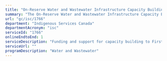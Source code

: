 ```yaml
---
title: "On-Reserve Water and Wastewater Infrastructure Capacity Building"
summary: "The On-Reserve Water and Wastewater Infrastructure Capacity Building service from Indigenous Services Canada is available end-to-end online, according to the GC Service Inventory."
url: "gc/isc/1766"
department: "Indigenous Services Canada"
departmentAcronym: "isc"
serviceId: "1766"
onlineEndtoEnd: 1
serviceDescription: "Funding and support for capacity building to First Nations for the maintenance, operations and management of water and wastewater infrastructure that are funded under the Capital Facilities and Maintenance Program."
serviceUrl: ""
programDescription: "Water and Wastewater"
---
```


